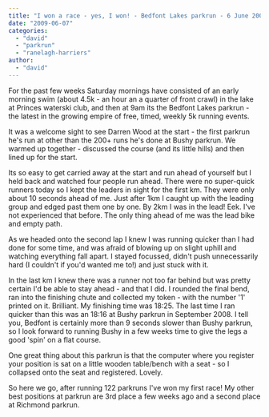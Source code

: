 ```yaml
---
title: "I won a race - yes, I won! - Bedfont Lakes parkrun - 6 June 2009"
date: "2009-06-07"
categories: 
  - "david"
  - "parkrun"
  - "ranelagh-harriers"
author: 
  - "david"
---
```


For the past few weeks Saturday mornings have consisted of an early morning swim (about 4.5k - an hour an a quarter of front crawl) in the lake at Princes waterski club, and then at 9am its the Bedfont Lakes parkrun - the latest in the growing empire of free, timed, weekly 5k running events.

It was a welcome sight to see Darren Wood at the start - the first parkrun he's run at other than the 200+ runs he's done at Bushy parkrun. We warmed up together - discussed the course (and its little hills) and then lined up for the start.

Its so easy to get carried away at the start and run ahead of yourself but I held back and watched four people run ahead. There were no super-quick runners today so I kept the leaders in sight for the first km. They were only about 10 seconds ahead of me. Just after 1km I caught up with the leading group and edged past them one by one. By 2km I was in the lead! Eek. I've not experienced that before. The only thing ahead of me was the lead bike and empty path.

As we headed onto the second lap I knew I was running quicker than I had done for some time, and was afraid of blowing up on slight uphill and watching everything fall apart. I stayed focussed, didn't push unnecessarily hard (I couldn't if you'd wanted me to!) and just stuck with it.

In the last km I knew there was a runner not too far behind but was pretty certain I'd be able to stay ahead - and that I did. I rounded the final bend, ran into the finishing chute and collected my token - with the number '1' printed on it. Brilliant. My finishing time was 18:25. The last time I ran quicker than this was an 18:16 at Bushy parkrun in September 2008. I tell you, Bedfont is certainly more than 9 seconds slower than Bushy parkrun, so I look forward to running Bushy in a few weeks time to give the legs a good 'spin' on a flat course.

One great thing about this parkrun is that the computer where you register your position is sat on a little wooden table/bench with a seat - so I collapsed onto the seat and registered. Lovely.

So here we go, after running 122 parkruns I've won my first race! My other best positions at parkrun are 3rd place a few weeks ago and a second place at Richmond parkrun.
